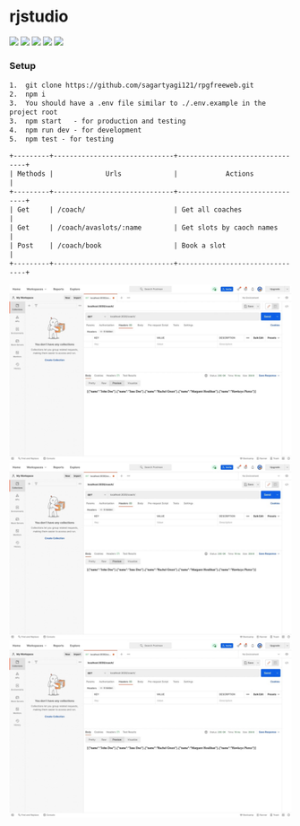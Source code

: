 # rjstudio

<img src="https://img.shields.io/badge/node.js%20-%2343853D.svg?&style=for-the-badge&logo=node.js&logoColor=white"/> <img src="https://img.shields.io/badge/express.js%20-%23404d59.svg?&style=for-the-badge"/> <img src="https://img.shields.io/badge/git%20-%23F05033.svg?&style=for-the-badge&logo=git&logoColor=white"/> <img src="https://img.shields.io/badge/github%20-%23121011.svg?&style=for-the-badge&logo=github&logoColor=white"/> <img src="https://img.shields.io/badge/mysql-%2300f.svg?&style=for-the-badge&logo=mysql&logoColor=white"/>

### Setup

```
1.  git clone https://github.com/sagartyagi121/rpgfreeweb.git
2.  npm i
3.  You should have a .env file similar to ./.env.example in the project root
3.  npm start   - for production and testing 
4.  npm run dev - for development 
5.  npm test - for testing 

```


    +---------+------------------------------+--------------------------------+
    | Methods |             Urls             |            Actions             |
    +---------+------------------------------+--------------------------------+
    | Get     | /coach/                      | Get all coaches                |
    | Get     | /coach/avaslots/:name        | Get slots by caoch names       |
    | Post    | /coach/book                  | Book a slot                    |
    +---------+------------------------------+--------------------------------+


![First API req](./img/1.jpeg)
![Second API req](./img/1.jpeg)
![Third API req](./img/1.jpeg)